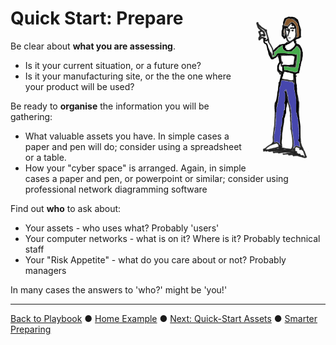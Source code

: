 # <img src="Prepare.png" style="float:right; width:25%"/>Quick Start: Prepare 

Be clear about **what you are assessing**. 
  * Is it your current situation, or a future one?
  * Is it your manufacturing site, or the the one where your product will be used?

Be ready to **organise** the information you will be gathering:
  * What valuable assets you have. In simple cases a paper and pen will do; consider using a spreadsheet or a table.  
  * How your "cyber space" is arranged. Again, in simple cases a paper and pen, or powerpoint or similar; consider using professional network diagramming software

Find out **who** to ask about:
  * Your assets - who uses what? Probably 'users'
  * Your computer networks - what is on it? Where is it? Probably technical staff
  * Your "Risk Appetite" -  what do you care about or not? Probably managers

In many cases the answers to 'who?' might be 'you!'

---

[Back to Playbook](./Playbook.md)  ●  [Home Example](examples/Home.md#Prepare)  ●  [Next: Quick-Start Assets](Assets.md)  ●  [Smarter Preparing](../smart/Prepare.md)
